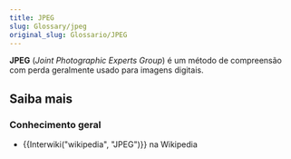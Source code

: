 ```yaml
---
title: JPEG
slug: Glossary/jpeg
original_slug: Glossario/JPEG
---
```


**JPEG** (_Joint Photographic Experts Group_) é um método de compreensão com perda geralmente usado para imagens digitais.

## Saiba mais

### Conhecimento geral

- {{Interwiki("wikipedia", "JPEG")}} na Wikipedia
